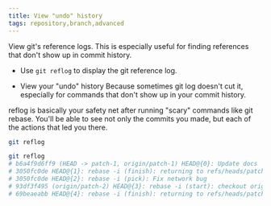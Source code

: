 ```yaml
---
title: View "undo" history
tags: repository,branch,advanced
---
```


View git's reference logs. This is especially useful for finding references that don't show up in commit history.

- Use `git reflog` to display the git reference log.

- View your "undo" history
Because sometimes git log doesn't cut it, especially for commands that don't show up in your commit history.

reflog is basically your safety net after running "scary" commands like git rebase. You'll be able to see not only the commits you made, but each of the actions that led you there.

```sh
git reflog
```

```sh
git reflog
# b6a4f9d6ff9 (HEAD -> patch-1, origin/patch-1) HEAD@{0}: Update docs
# 3050fc0de HEAD@{1}: rebase -i (finish): returning to refs/heads/patch-1
# 3050fc0de HEAD@{2}: rebase -i (pick): Fix network bug
# 93df3f495 (origin/patch-2) HEAD@{3}: rebase -i (start): checkout origin/master
# 69beaeabb HEAD@{4}: rebase -i (finish): returning to refs/heads/patch-1
```
